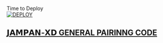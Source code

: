 Time to Deploy
    <br>
<a href='https://dashboard.heroku.com/new?template=https://github.com/Toputech/Topu-scanner'
target="_blank"><img alt='DEPLOY' src='https://img.shields.io/badge/-DEPLOY-black?style=for-the-badge&logo=heroku&logoColor=white'/>



## 𝗝𝗔𝗠𝗣𝗔𝗡-𝗫𝗗 GENERAL PAIRINNG CODE

   
